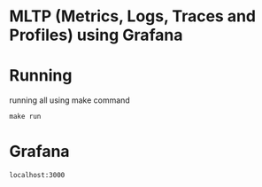 # MLTP (Metrics, Logs, Traces and Profiles) using Grafana

# Running
running all using make command
```shell
make run
```

# Grafana
```shell
localhost:3000
```